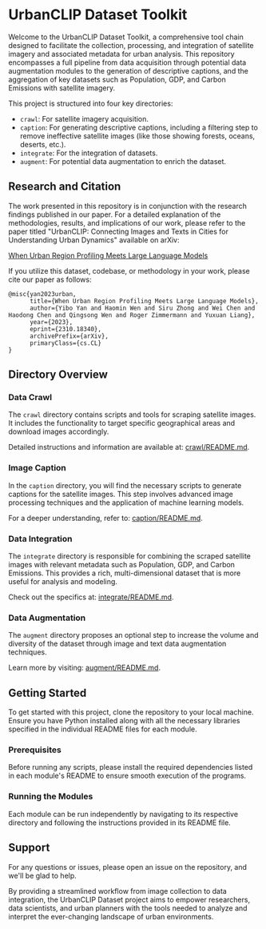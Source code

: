 # UrbanCLIP Dataset Toolkit

Welcome to the UrbanCLIP Dataset Toolkit, a comprehensive tool chain designed to facilitate the collection, processing, and integration of satellite imagery and associated metadata for urban analysis. This repository encompasses a full pipeline from data acquisition through potential data augmentation modules to the generation of descriptive captions, and the aggregation of key datasets such as Population, GDP, and Carbon Emissions with satellite imagery.

This project is structured into four key directories:
+ `crawl`: For satellite imagery acquisition.
+ `caption`: For generating descriptive captions, including a filtering step to remove ineffective satellite images (like those showing forests, oceans, deserts, etc.).
+ `integrate`: For the integration of datasets.
+ `augment`: For potential data augmentation to enrich the dataset.

## Research and Citation

The work presented in this repository is in conjunction with the research findings published in our paper. For a detailed explanation of the methodologies, results, and implications of our work, please refer to the paper titled "UrbanCLIP: Connecting Images and Texts in Cities for Understanding Urban Dynamics" available on arXiv:

[When Urban Region Profiling Meets Large Language Models](https://arxiv.org/abs/2310.18340)

If you utilize this dataset, codebase, or methodology in your work, please cite our paper as follows:

```
@misc{yan2023urban,
      title={When Urban Region Profiling Meets Large Language Models}, 
      author={Yibo Yan and Haomin Wen and Siru Zhong and Wei Chen and Haodong Chen and Qingsong Wen and Roger Zimmermann and Yuxuan Liang},
      year={2023},
      eprint={2310.18340},
      archivePrefix={arXiv},
      primaryClass={cs.CL}
}
```


## Directory Overview

### Data Crawl
The `crawl` directory contains scripts and tools for scraping satellite images. It includes the functionality to target specific geographical areas and download images accordingly.

Detailed instructions and information are available at: [crawl/README.md](crawl/README.md).

### Image Caption
In the `caption` directory, you will find the necessary scripts to generate captions for the satellite images. This step involves advanced image processing techniques and the application of machine learning models.

For a deeper understanding, refer to: [caption/README.md](caption/README.md).

### Data Integration
The `integrate` directory is responsible for combining the scraped satellite images with relevant metadata such as Population, GDP, and Carbon Emissions. This provides a rich, multi-dimensional dataset that is more useful for analysis and modeling.

Check out the specifics at: [integrate/README.md](integrate/README.md).

### Data Augmentation
The `augment` directory proposes an optional step to increase the volume and diversity of the dataset through image and text data augmentation techniques.

Learn more by visiting: [augment/README.md](augment/README.md).

## Getting Started

To get started with this project, clone the repository to your local machine. Ensure you have Python installed along with all the necessary libraries specified in the individual README files for each module.

### Prerequisites

Before running any scripts, please install the required dependencies listed in each module's README to ensure smooth execution of the programs.

### Running the Modules

Each module can be run independently by navigating to its respective directory and following the instructions provided in its README file.

## Support

For any questions or issues, please open an issue on the repository, and we'll be glad to help.

By providing a streamlined workflow from image collection to data integration, the UrbanCLIP Dataset project aims to empower researchers, data scientists, and urban planners with the tools needed to analyze and interpret the ever-changing landscape of urban environments.
